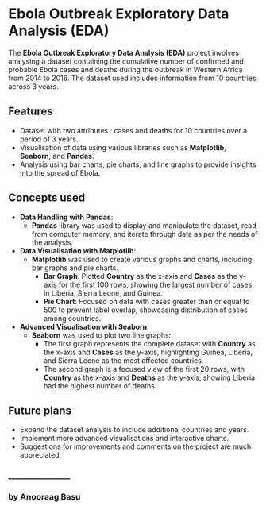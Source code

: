 # Ebola Outbreak Exploratory Data Analysis (EDA)
 
The **Ebola Outbreak Exploratory Data Analysis (EDA)** project involves analysing a dataset containing the cumulative number of confirmed and probable Ebola cases and deaths during the outbreak in Western Africa from 2014 to 2016. The dataset used includes information from 10 countries across 3 years.

## Features

* Dataset with two attributes : cases and deaths for 10 countries over a period of 3 years.
* Visualisation of data using various libraries such as **Matplotlib**, **Seaborn**, and **Pandas**.
* Analysis using bar charts, pie charts, and line graphs to provide insights into the spread of Ebola.

## Concepts used
* **Data Handling with Pandas**:
  * **Pandas** library was used to display and manipulate the dataset, read from computer memory, and iterate through data as per the needs of the analysis.
* **Data Visualisation with Matplotlib**: 
  * **Matplotlib** was used to create various graphs and charts, including bar graphs and pie charts.
    * **Bar Graph**: Plotted **Country** as the x-axis and **Cases** as the y-axis for the first 100 rows, showing the largest number of cases in Liberia, Sierra Leone, and Guinea.
    * **Pie Chart**: Focused on data with cases greater than or equal to 500 to prevent label overlap, showcasing distribution of cases among countries.
* **Advanced Visualisation with Seaborn**:
  * **Seaborn** was used to plot two line graphs:
    * The first graph represents the complete dataset with **Country** as the x-axis and **Cases** as the y-axis, highlighting Guinea, Liberia, and Sierra Leone as the most affected countries.
    * The second graph is a focused view of the first 20 rows, with **Country** as the x-axis and **Deaths** as the y-axis, showing Liberia had the highest number of deaths.

## Future plans
* Expand the dataset analysis to include additional countries and years.
* Implement more advanced visualisations and interactive charts.
* Suggestions for improvements and comments on the project are much appreciated.

### ________________
### by Anooraag Basu
